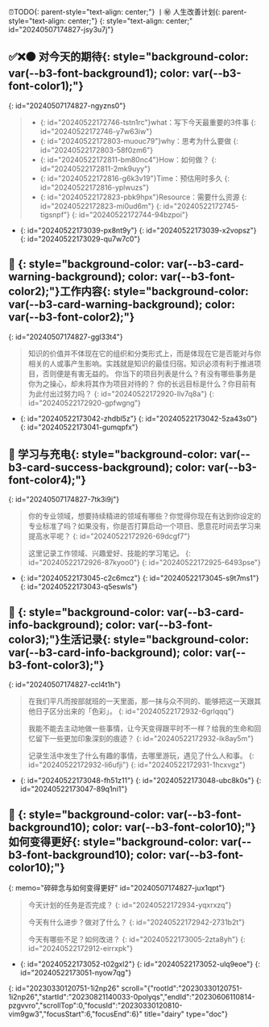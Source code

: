 <span data-type="a" data-href="siyuan://blocks/20240101183743-y8tuiin">⏰TODO</span>{: parent-style="text-align: center;"} 丨㊙️ <span data-type="a" data-href="siyuan://blocks/20230330111337-bfoss5l">人生改善计划</span>{: parent-style="text-align: center;"}
{: style="text-align: center;" id="20240507174827-jsy3u7j"}

## <span data-type="text">✅❌🟠 对今天的期待</span>{: style="background-color: var(--b3-font-background1); color: var(--b3-font-color1);"}
{: id="20240507174827-ngyzns0"}

> * {: id="20240522172746-tstn1rc"}what：写下今天最重要的3件事
>   {: id="20240522172746-y7w63iw"}
> * {: id="20240522172803-muouc79"}why：思考为什么要做
>   {: id="20240522172803-58f0zm6"}
> * {: id="20240522172811-bm80nc4"}How：如何做？
>   {: id="20240522172811-2mk9uyy"}
> * {: id="20240522172816-g6k3v19"}Time：预估用时多久
>   {: id="20240522172816-yplwuzs"}
> * {: id="20240522172823-pbk9hpx"}Resource：需要什么资源
>   {: id="20240522172823-mi0ud6m"}
> {: id="20240522172745-tigsnpf"}
{: id="20240522172744-94bzpoi"}

* {: id="20240522173039-px8nt9y"}
  {: id="20240522173039-x2vopsz"}
{: id="20240522173029-qu7w7c0"}

## <span data-type="text">🔬 </span>{: style="background-color: var(--b3-card-warning-background); color: var(--b3-font-color2);"}<span data-type="text block-ref" data-subtype="s" data-id="20240111110403-d7pl49p">工作内容</span>{: style="background-color: var(--b3-card-warning-background); color: var(--b3-font-color2);"}
{: id="20240507174827-ggl33t4"}

> 知识的价值并不体现在它的组织和分类形式上，而是体现在它是否能对与你相关的人或事产生影响。实践就是知识的最佳归宿。知识必须有利于推进项目，否则便是有害无益的。
> 你当下的项目列表是什么？有没有哪些事务是你为之操心，却未将其作为项目对待的？
> 你的长远目标是什么？你目前有为此付出过努力吗？
> {: id="20240522172920-llv7q8a"}
{: id="20240522172920-gpfwgng"}

* {: id="20240522173042-zhdbl5z"}
  {: id="20240522173042-5za43s0"}
{: id="20240522173041-gumqpfx"}

## <span data-type="text">🐼 学习与充电</span>{: style="background-color: var(--b3-card-success-background); color: var(--b3-font-color4);"}
{: id="20240507174827-7tk3i9j"}

> 你的专业领域，想要持续精进的领域有哪些？你觉得你现在有达到你设定的专业标准了吗？如果没有，你是否打算启动一个项目、愿意花时间去学习来提高水平呢？
> {: id="20240522172926-69dcgf7"}
>
> 这里记录工作领域、兴趣爱好、技能的学习笔记。
> {: id="20240522172926-87kyoo0"}
{: id="20240522172925-6493pse"}

* {: id="20240522173045-c2c6mcz"}
  {: id="20240522173045-s9t7ms1"}
{: id="20240522173043-q5eswls"}

## <span data-type="text">🦥 </span>{: style="background-color: var(--b3-card-info-background); color: var(--b3-font-color3);"}<span data-type="text block-ref" data-subtype="s" data-id="20230304225859-8xlywce">生活记录</span>{: style="background-color: var(--b3-card-info-background); color: var(--b3-font-color3);"}
{: id="20240507174827-ccl4t1h"}

> 在我们平凡而按部就班的一天里面，那一抹与众不同的、能够把这一天跟其他日子区分出来的「色彩」。
> {: id="20240522172932-6grlqqq"}
>
> 我能不能去主动地做一些事情，让今天变得跟平时不一样？给我的生命和回忆留下一些更加印象深刻的痕迹？
> {: id="20240522172932-lk8ay5m"}
>
> 记录生活中发生了什么有趣的事情，去哪里游玩，遇见了什么人和事。
> {: id="20240522172932-li6ufji"}
{: id="20240522172931-1hcxvgz"}

* {: id="20240522173048-fh51z11"}
  {: id="20240522173048-ubc8k0s"}
{: id="20240522173047-89q1ni1"}

## <span data-type="text">🧐 </span>{: style="background-color: var(--b3-font-background10); color: var(--b3-font-color10);"}<span data-type="text block-ref" data-subtype="s" data-id="20230330111337-bfoss5l">如何变得更好</span>{: style="background-color: var(--b3-font-background10); color: var(--b3-font-color10);"}
{: memo="碎碎念与如何变得更好" id="20240507174827-jux1qpt"}

> 今天计划的任务是否完成？
> {: id="20240522172934-yqxrxzq"}
>
> 今天有什么进步？做对了什么？
> {: id="20240522172942-2731b2t"}
>
> 今天有哪些不足？如何改进？
> {: id="20240522173005-2zta8yh"}
{: id="20240522172912-eirrxpk"}

* {: id="20240522173052-t02gxl2"}
  {: id="20240522173052-ulq9eoe"}
{: id="20240522173051-nyow7qg"}

{: id="20230330120751-1i2np26" scroll="&#123;&quot;rootId&quot;:&quot;20230330120751-1i2np26&quot;,&quot;startId&quot;:&quot;20230821140033-0polyqs&quot;,&quot;endId&quot;:&quot;20230606110814-pzgvvro&quot;,&quot;scrollTop&quot;:0,&quot;focusId&quot;:&quot;20230330120810-vim9gw3&quot;,&quot;focusStart&quot;:6,&quot;focusEnd&quot;:6&#125;" title="dairy" type="doc"}